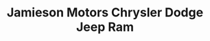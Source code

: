 ---
title: "Jamieson Motors Chrysler Dodge Jeep Ram"
url: /chinook/jamieson-motors-chrysler-dodge-jeep-ram/
shop: Autohaus
---